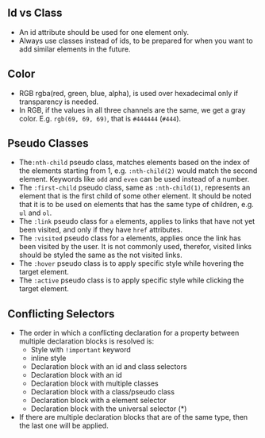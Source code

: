 ## Id vs Class

- An id attribute should be used for one element only.
- Always use classes instead of ids, to be prepared for when you want to add similar elements in the future.

## Color

- RGB rgba(red, green, blue, alpha), is used over hexadecimal only if transparency is needed.
- In RGB, if the values in all three channels are the same, we get a gray color. E.g. `rgb(69, 69, 69)`, that is `#444444` (`#444`).

## Pseudo Classes

- The`:nth-child` pseudo class, matches elements based on the index of the elements starting from 1, e.g. `:nth-child(2)` would match the second element. Keywords like `odd` and `even` can be used instead of a number.
- The `:first-child` pseudo class, same as `:nth-child(1)`, represents an element that is the first child of some other element. It should be noted that it is to be used on elements that has the same type of children, e.g. `ul` and `ol`.
- The `:link` pseudo class for `a` elements, applies to links that have not yet been visited, and only if they have `href` attributes.
- The `:visited` pseudo class for `a` elements, applies once the link has been visited by the user. It is not commonly used, therefor, visited links should be styled the same as the not visited links.
- The `:hover` pseudo class is to apply specific style while hovering the target element.
- The `:active` pseudo class is to apply specific style while clicking the target element.

## Conflicting Selectors

- The order in which a conflicting declaration for a property between multiple declaration blocks is resolved is:
  - Style with `!important` keyword
  - inline style
  - Declaration block with an id and class selectors
  - Declaration block with an id
  - Declaration block with multiple classes
  - Declaration block with a class/pseudo class
  - Declaration block with a element selector
  - Declaration block with the universal selector (\*)
- If there are multiple declaration blocks that are of the same type, then the last one will be applied.
